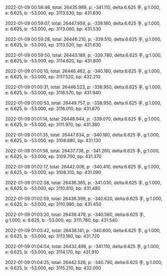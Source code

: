 2022-01-09 00:58:46, total: 26435.989, p: -341.110, delta:6.625 手, g:1.000, e: 6.625, b: -53.000, ep: 3113.530, bp: 431.830

2022-01-09 00:59:07, total: 26447.959, p: -339.180, delta:6.625 手, g:1.000, e: 6.625, b: -53.000, ep: 3113.060, bp: 431.530

2022-01-09 00:59:28, total: 26446.210, p: -339.510, delta:6.625 手, g:1.000, e: 6.625, b: -53.000, ep: 3113.530, bp: 431.630

2022-01-09 00:59:50, total: 26443.189, p: -339.780, delta:6.625 手, g:1.000, e: 6.625, b: -53.000, ep: 3114.620, bp: 431.800

2022-01-09 01:00:10, total: 26446.462, p: -340.160, delta:6.625 手, g:1.000, e: 6.625, b: -53.000, ep: 3117.520, bp: 432.210

2022-01-09 01:00:31, total: 26446.523, p: -338.950, delta:6.625 手, g:1.000, e: 6.625, b: -53.000, ep: 3116.570, bp: 431.940

2022-01-09 01:00:53, total: 26449.757, p: -338.950, delta:6.625 手, g:1.000, e: 6.625, b: -53.000, ep: 3116.010, bp: 431.870

2022-01-09 01:01:14, total: 26448.944, p: -339.070, delta:6.625 手, g:1.000, e: 6.625, b: -53.000, ep: 3111.970, bp: 431.380

2022-01-09 01:01:35, total: 26447.834, p: -340.160, delta:6.625 手, g:1.000, e: 6.625, b: -53.000, ep: 3108.880, bp: 431.130

2022-01-09 01:01:56, total: 26437.738, p: -341.260, delta:6.625 手, g:1.000, e: 6.625, b: -53.000, ep: 3109.700, bp: 431.370

2022-01-09 01:02:17, total: 26442.006, p: -340.410, delta:6.625 手, g:1.000, e: 6.625, b: -53.000, ep: 3108.310, bp: 431.090

2022-01-09 01:02:38, total: 26436.365, p: -341.030, delta:6.625 手, g:1.000, e: 6.625, b: -53.000, ep: 3110.810, bp: 431.480

2022-01-09 01:02:59, total: 26438.399, p: -340.620, delta:6.625 手, g:1.000, e: 6.625, b: -53.000, ep: 3110.980, bp: 431.450

2022-01-09 01:03:20, total: 26439.479, p: -340.560, delta:6.625 手, g:1.000, e: 6.625, b: -53.000, ep: 3111.760, bp: 431.540

2022-01-09 01:03:42, total: 26438.141, p: -340.600, delta:6.625 手, g:1.000, e: 6.625, b: -53.000, ep: 3113.160, bp: 431.720

2022-01-09 01:04:04, total: 26432.496, p: -341.110, delta:6.625 手, g:1.000, e: 6.625, b: -53.000, ep: 3114.170, bp: 431.910

2022-01-09 01:04:25, total: 26442.526, p: -340.790, delta:6.625 手, g:1.000, e: 6.625, b: -53.000, ep: 3115.210, bp: 432.000